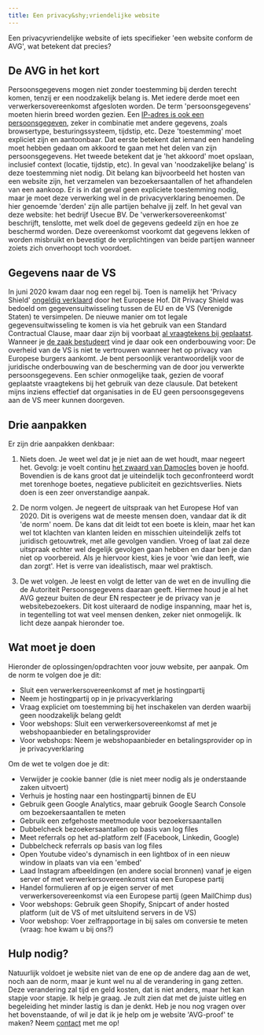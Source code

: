 ```yaml
---
title: Een privacy&shy;vriendelijke website
---
```


Een privacyvriendelijke website of iets specifieker 'een website conform de AVG', wat betekent dat precies? 

## De AVG in het kort

Persoonsgegevens mogen niet zonder toestemming bij derden terecht komen, tenzij er een noodzakelijk belang is. Met iedere derde moet een verwerkersovereenkomst afgesloten worden. De term 'persoonsgegevens' moeten hierin breed worden gezien. Een [IP-adres is ook een persoonsgegeven](https://ciberjuristen.nl/ip-adres-is-persoonsgegeven/), zeker in combinatie met andere gegevens, zoals browsertype, besturingssysteem, tijdstip, etc. Deze 'toestemming' moet expliciet zijn en aantoonbaar. Dat eerste betekent dat iemand een handeling moet hebben gedaan om akkoord te gaan met het delen van zijn persoonsgegevens. Het tweede betekent dat je 'het akkoord' moet opslaan, inclusief context (locatie, tijdstip, etc). In geval van 'noodzakelijke belang' is deze toestemming niet nodig. Dit belang kan bijvoorbeeld het hosten van een website zijn, het verzamelen van bezoekersaantallen of het afhandelen van een aankoop. Er is in dat geval geen expliciete toestemming nodig, maar je moet deze verwerking wel in de privacyverklaring benoemen. De hier genoemde 'derden' zijn alle partijen behalve jij zelf. In het geval van deze website: het bedrijf Usecue BV. De 'verwerkersovereenkomst' beschrijft, tenslotte, met welk doel de gegevens gedeeld zijn en hoe ze beschermd worden. Deze overeenkomst voorkomt dat gegevens lekken of worden misbruikt en bevestigt de verplichtingen van beide partijen wanneer zoiets zich onverhoopt toch voordoet.

## Gegevens naar de VS

In juni 2020 kwam daar nog een regel bij. Toen is namelijk het 'Privacy Shield' [ongeldig verklaard](https://autoriteitpersoonsgegevens.nl/nl/nieuws/privacy-shield-voor-doorgifte-naar-vs-ongeldig-verklaard) door het Europese Hof. Dit Privacy Shield was bedoeld om gegevensuitwisseling tussen de EU en de VS (Verenigde Staten) te versimpelen. De nieuwe manier om tot legale gegevensuitwisseling te komen is via het gebruik van een Standard Contractual Clause, maar daar zijn bij voorbaat [al vraagtekens bij geplaatst](https://en.wikipedia.org/wiki/EU%E2%80%93US_Privacy_Shield). Wanneer je [de zaak bestudeert](/blog/privacy-shield-ongeldig-hoe-nu-verder) vind je daar ook een onderbouwing voor: De overheid van de VS is niet te vertrouwen wanneer het op privacy van Europese burgers aankomt. Je bent persoonlijk verantwoordelijk voor de juridische onderbouwing van de bescherming van de door jou verwerkte persoonsgegevens. Een schier onmogelijke taak, gezien de vooraf geplaatste vraagtekens bij het gebruik van deze clausule. Dat betekent mijns inziens effectief dat organisaties in de EU geen persoonsgegevens aan de VS meer kunnen doorgeven.

## Drie aanpakken

Er zijn drie aanpakken denkbaar:

1. Niets doen. Je weet wel dat je je niet aan de wet houdt, maar negeert het. Gevolg: je voelt continu [het zwaard van Damocles](https://nl.wikipedia.org/wiki/Damocles) boven je hoofd. Bovendien is de kans groot dat je uiteindelijk toch geconfronteerd wordt met torenhoge boetes, negatieve publiciteit en gezichtsverlies. Niets doen is een zeer onverstandige aanpak.

2. De norm volgen. Je negeert de uitspraak van het Europese Hof van 2020. Dit is overigens wat de meeste mensen doen, vandaar dat ik dit 'de norm' noem. De kans dat dit leidt tot een boete is klein, maar het kan wel tot klachten van klanten leiden en misschien uiteindelijk zelfs tot juridisch getouwtrek, met alle gevolgen vandien. Vroeg of laat zal deze uitspraak echter wel degelijk gevolgen gaan hebben en daar ben je dan niet op voorbereid. Als je hiervoor kiest, kies je voor 'wie dan leeft, wie dan zorgt'. Het is verre van idealistisch, maar wel praktisch.

3. De wet volgen. Je leest en volgt de letter van de wet en de invulling die de Autoriteit Persoonsgegevens daaraan geeft. Hiermee houd je al het AVG gezeur buiten de deur EN respecteer je de privacy van je websitebezoekers. Dit kost uiteraard de nodige inspanning, maar het is, in tegentelling tot wat veel mensen denken, zeker niet onmogelijk. Ik licht deze aanpak hieronder toe.

## Wat moet je doen

Hieronder de oplossingen/opdrachten voor jouw website, per aanpak. Om de norm te volgen doe je dit:

- Sluit een verwerkersovereenkomst af met je hostingpartij
- Neem je hostingpartij op in je privacyverklaring
- Vraag expliciet om toestemming bij het inschakelen van derden waarbij geen noodzakelijk belang geldt
- Voor webshops: Sluit een verwerkersovereenkomst af met je webshopaanbieder en betalingsprovider
- Voor webshops: Neem je webshopaanbieder en betalingsprovider op in je privacyverklaring

Om de wet te volgen doe je dit:

- Verwijder je cookie banner (die is niet meer nodig als je onderstaande zaken uitvoert)
- Verhuis je hosting naar een hostingpartij binnen de EU
- Gebruik geen Google Analytics, maar gebruik Google Search Console om bezoekersaantallen te meten
- Gebruik een zefgehoste meetmodule voor bezoekersaantallen
- Dubbelcheck bezoekersaantallen op basis van log files
- Meet referrals op het ad-platform zelf (Facebook, Linkedin, Google)
- Dubbelcheck referrals op basis van log files
- Open Youtube video's dynamisch in een lightbox of in een nieuw window in plaats van via een 'embed'
- Laad Instagram afbeeldingen (en andere social bronnen) vanaf je eigen server of met verwerkersovereenkomst via een Europese partij
- Handel formulieren af op je eigen server of met verwerkersovereenkomst via een Europese partij (geen MailChimp dus)
- Voor webshops: Gebruik geen Shopify, Snipcart of ander hosted platform (uit de VS of met uitsluitend servers in de VS)
- Voor webshop: Voer zelfrapportage in bij sales om conversie te meten (vraag: hoe kwam u bij ons?) 

## Hulp nodig?

Natuurlijk voldoet je website niet van de ene op de andere dag aan de wet, noch aan de norm, maar je kunt wel nu al de verandering in gang zetten. Deze verandering zal tijd en geld kosten, dat is niet anders, maar het kan stapje voor stapje. Ik help je graag. Je zult zien dat met de juiste uitleg en begeleiding het minder lastig is dan je denkt. Heb je nou nog vragen over het bovenstaande, of wil je dat ik je help om je website 'AVG-proof' te maken? Neem [contact](/nl/contact) met me op!